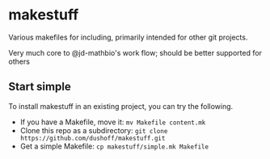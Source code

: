 # makestuff

Various makefiles for including, primarily intended for other git projects.

Very much core to @jd-mathbio's work flow; should be better supported for others

## Start simple

To install makestuff in an existing project, you can try the following.

* If you have a Makefile, move it: `mv Makefile content.mk`
* Clone this repo as a subdirectory: `git clone https://github.com/dushoff/makestuff.git`
* Get a simple Makefile: `cp makestuff/simple.mk Makefile`

